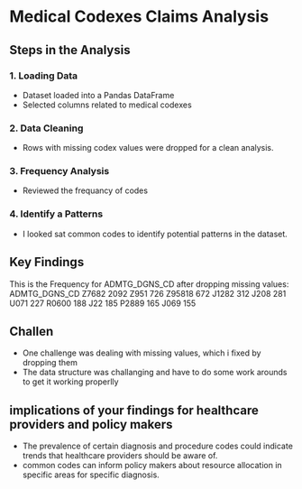 # Medical Codexes Claims Analysis
## Steps in the Analysis
### 1. Loading Data
- Dataset loaded into a Pandas DataFrame
- Selected columns related to medical codexes
### 2. Data Cleaning
- Rows with missing codex values were dropped for a clean analysis.

### 3. Frequency Analysis
- Reviewed the frequancy of codes
### 4. Identify a Patterns
- I looked sat common codes to identify  potential patterns in the dataset.

## Key Findings

This is the Frequency for ADMTG_DGNS_CD after dropping missing values:
ADMTG_DGNS_CD
Z7682     2092
Z951       726
Z95818     672
J1282      312
J208       281
U071       227
R0600      188
J22        185
P2889      165
J069       155


## Challen
- One challenge was dealing with missing values, which i fixed by dropping them
- The data structure was challanging and have to do some work arounds to get it working properlly

## implications of your findings for healthcare providers and policy makers
- The prevalence of certain diagnosis and procedure codes could indicate trends that healthcare providers should be aware of.
- common codes can inform policy makers about resource allocation in specific areas for specific diagnosis.

